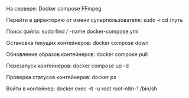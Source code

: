 На сервере:
Docker compose
FFmpeg

Перейти в директорию от имени суперпользователя:
sudo -i
cd /путь

Поиск файла:
sudo find / -name docker-compose.yml

Остановка текущих контейнеров:
docker compose down

Обновление образов контейнеров:
docker compose pull

Перезапуск контейнеров:
docker compose up -d

Проверка статусов контейнеров:
docker ps

Войти в контейнер:
docker exec -it -u root root-n8n-1 /bin/sh
